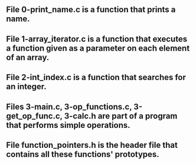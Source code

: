 ## File 0-print_name.c is a function that prints a name.

## File 1-array_iterator.c is a function that executes a function given as a parameter on each element of an array.

## File 2-int_index.c is a function that searches for an integer.

## Files 3-main.c, 3-op_functions.c, 3-get_op_func.c, 3-calc.h are part of a program that performs simple operations.

## File function_pointers.h is the header file that contains all these functions' prototypes.

